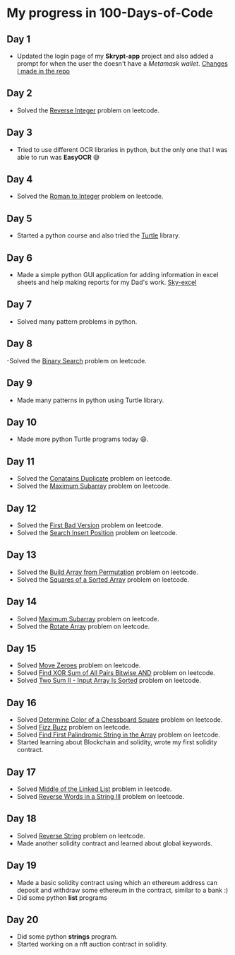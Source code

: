 # My progress in 100-Days-of-Code

## Day 1
- Updated the login page of my **Skrypt-app** project and also added a prompt for when the user the doesn't have a *Metamask wallet*.
[Changes I made in the repo](https://github.com/Skyhero-admin/Skrypt-app/commit/fa81285dd6fa869e498bce6b1e41c4ae6d148353)

## Day 2
- Solved the [Reverse Integer](https://leetcode.com/problems/reverse-integer/) problem on leetcode.

## Day 3
- Tried to use different OCR libraries in python, but the only one that I was able to run was **EasyOCR** 😅

## Day 4
- Solved the [Roman to Integer](https://leetcode.com/problems/roman-to-integer/) problem on leetcode.

## Day 5
- Started a python course and also tried the [Turtle](https://docs.python.org/3/library/turtle.html) library.

## Day 6
- Made a simple python GUI application for adding information in excel sheets and help making reports for my Dad's work. [Sky-excel](https://github.com/Skyhero-admin/Sky-excel)

## Day 7
- Solved many pattern problems in python.

## Day 8
-Solved the [Binary Search](https://leetcode.com/problems/binary-search/) problem on leetcode.

## Day 9
- Made many patterns in python using Turtle library.

## Day 10
- Made more python Turtle programs today 😄.

## Day 11
- Solved the [Conatains Duplicate](https://leetcode.com/problems/contains-duplicate/) problem on leetcode.
- Solved the [Maximum Subarray](https://leetcode.com/problems/maximum-subarray/) problem on leetcode.

## Day 12
- Solved the [First Bad Version](https://leetcode.com/problems/first-bad-version/) problem on leetcode.
- Solved the [Search Insert Position](https://leetcode.com/problems/search-insert-position/) problem on leetcode.

## Day 13
- Solved the [Build Array from Permutation](https://leetcode.com/problems/build-array-from-permutation/) problem on leetcode.
- Solved the [Squares of a Sorted Array](https://leetcode.com/problems/squares-of-a-sorted-array/) problem on leetcode.

## Day 14
- Solved [Maximum Subarray](https://leetcode.com/problems/maximum-subarray/) problem on leetcode.
- Solved the [Rotate Array](https://leetcode.com/problems/rotate-array/) problem on leetcode.

## Day 15
- Solved [Move Zeroes](https://leetcode.com/problems/move-zeroes) problem on leetcode.
- Solved [Find XOR Sum of All Pairs Bitwise AND](https://leetcode.com/problems/find-xor-sum-of-all-pairs-bitwise-and) problem on leetcode.
- Solved [Two Sum II - Input Array Is Sorted](https://leetcode.com/problems/two-sum-ii-input-array-is-sorted) problem on leetcode.

## Day 16
- Solved [Determine Color of a Chessboard Square](https://leetcode.com/problems/determine-color-of-a-chessboard-square) problem on leetcode.
- Solved [Fizz Buzz](https://leetcode.com/problems/fizz-buzz) problem on leetcode.
- Solved [Find First Palindromic String in the Array](https://leetcode.com/problems/find-first-palindromic-string-in-the-array/) problem on leetcode.
- Started learning about Blockchain and solidity, wrote my first solidity contract.

## Day 17
- Solved [Middle of the Linked List](https://leetcode.com/problems/middle-of-the-linked-list/) problem in leetcode.
- Solved [Reverse Words in a String III](https://leetcode.com/problems/reverse-words-in-a-string-iii/) problem on leetcode.

## Day 18
- Solved [Reverse String](https://leetcode.com/problems/reverse-string/) problem on leetcode.
- Made another solidity contract and learned about global keywords.

## Day 19
- Made a basic solidity contract using which an ethereum address can deposit and withdraw some ethereum in the contract, similar to a bank :)
- Did some python **list** programs

## Day 20
- Did some python **strings** program.
- Started working on a nft auction contract in solidity.